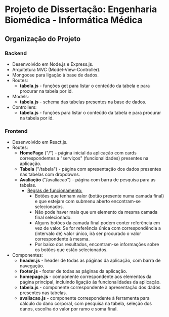 # Projeto de Dissertação: Engenharia Biomédica - Informática Médica

## Organização do Projeto

### Backend
- Desenvolvido em Node.js e Express.js.
- Arquitetura MVC (Model-View-Controller).
- Mongoose para ligação à base de dados.
- Routes:
	- **tabela.js** - funções get para listar o conteúdo da tabela e para procurar na tabela por id.
- Models:
	- **tabela.js** - schema das tabelas presentes na base de dados.
- Controllers:
	- **tabela.js** - funções para listar o conteúdo da tabela e para procurar na tabela por id.

### Frontend
- Desenvolvido em React.js.
- Routes:
	- **HomePage** ("/") - página inicial da aplicação com cards correspondentes a "serviços" (funcionalidades) presentes na aplicação.
	- **Tabela** ("/tabela") - página com apresentação dos dados presentes nas tabelas com dropdowns.
	- **Avaliação** ("/avaliacao") - página com barra de pesquisa para as tabelas. 
		- <u>Regras de funcionamento:</u>
			- Botões que tenham valor (botão presente numa camada final) e que estejam com submenu aberto encontram-se selecionados.
			- Não pode haver mais que um elemento da mesma camada final selecionado. 
			- Alguns botões da camada final podem conter referência em vez de valor. Se for referência única com correspondência a (intervalo de) valor único, irá ser procurado o valor correspondente à mesma. 
			- Por baixo dos resultados, encontram-se informações sobre os botões que estão selecionados.  
- Componentes:
	- **header.js** - header de todas as páginas da aplicação, com barra de navegação.
	- **footer.js** - footer de todas as páginas da aplicação.
	- **homepage.js** - componente correspondente aos elementos da página principal, incluindo ligação às funcionalidades da aplicação.
	- **tabela.js** - componente correspondente à apresentação dos dados presentes nas tabelas.
	- **avaliacao.js** - componente correspondente à ferramenta para cálculo do dano corporal, com pesquisa na tabela, seleção dos danos, escolha do valor por ramo e soma final.